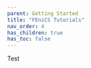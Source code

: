 ```yaml
---
parent: Getting Started
title: "FEniCS Tutorials"
nav_order: 4
has_children: true
has_toc: false
---
```

Test

